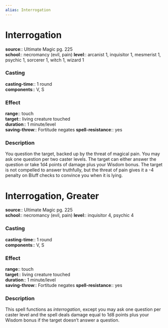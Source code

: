 ```yaml
---
alias: Interrogation
---
```


# Interrogation 

**source**:: Ultimate Magic pg. 225  
**school**:: necromancy (evil, pain)
**level**:: arcanist 1, inquisitor 1, mesmerist 1, psychic 1, sorcerer 1, witch 1, wizard 1

### Casting 

**casting-time**:: 1 round  
**components**:: V, S

### Effect 

**range**:: touch  
**target**:: living creature touched  
**duration**:: 1 minute/level  
**saving-throw**:: Fortitude negates
**spell-resistance**:: yes

### Description 

You question the target, backed up by the threat of magical pain. You may ask one question per two caster levels. The target can either answer the question or take 1d4 points of damage plus your Wisdom bonus. The target is not compelled to answer truthfully, but the threat of pain gives it a -4 penalty on Bluff checks to convince you when it is lying.

# Interrogation, Greater 

**source**:: Ultimate Magic pg. 225  
**school**:: necromancy (evil, pain)
**level**:: inquisitor 4, psychic 4

### Casting 

**casting-time**:: 1 round  
**components**:: V, S

### Effect 

**range**:: touch  
**target**:: living creature touched  
**duration**:: 1 minute/level  
**saving-throw**:: Fortitude negates
**spell-resistance**:: yes

### Description 

This spell functions as *interrogation*, except you may ask one question per caster level and the spell deals damage equal to 1d8 points plus your Wisdom bonus if the target doesn’t answer a question.
